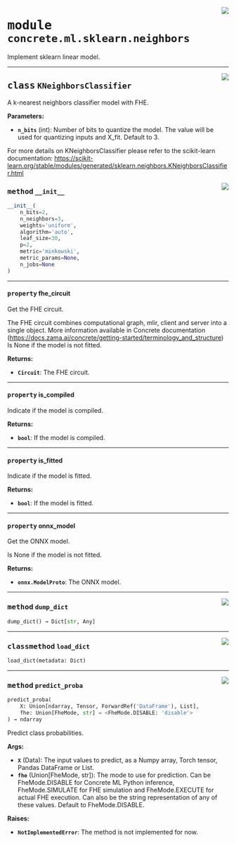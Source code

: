 <!-- markdownlint-disable -->

<a href="../../../src/concrete/ml/sklearn/neighbors.py#L0"><img align="right" style="float:right;" src="https://img.shields.io/badge/-source-cccccc?style=flat-square"></a>

# <kbd>module</kbd> `concrete.ml.sklearn.neighbors`

Implement sklearn linear model.

______________________________________________________________________

<a href="../../../src/concrete/ml/sklearn/neighbors.py#L13"><img align="right" style="float:right;" src="https://img.shields.io/badge/-source-cccccc?style=flat-square"></a>

## <kbd>class</kbd> `KNeighborsClassifier`

A k-nearest neighbors classifier model with FHE.

**Parameters:**

- <b>`n_bits`</b> (int):  Number of bits to quantize the model. The value will be used for quantizing  inputs and X_fit. Default to 3.

For more details on KNeighborsClassifier please refer to the scikit-learn documentation: https://scikit-learn.org/stable/modules/generated/sklearn.neighbors.KNeighborsClassifier.html

<a href="../../../src/concrete/ml/sklearn/neighbors.py#L27"><img align="right" style="float:right;" src="https://img.shields.io/badge/-source-cccccc?style=flat-square"></a>

### <kbd>method</kbd> `__init__`

```python
__init__(
    n_bits=2,
    n_neighbors=3,
    weights='uniform',
    algorithm='auto',
    leaf_size=30,
    p=2,
    metric='minkowski',
    metric_params=None,
    n_jobs=None
)
```

______________________________________________________________________

#### <kbd>property</kbd> fhe_circuit

Get the FHE circuit.

The FHE circuit combines computational graph, mlir, client and server into a single object. More information available in Concrete documentation (https://docs.zama.ai/concrete/getting-started/terminology_and_structure) Is None if the model is not fitted.

**Returns:**

- <b>`Circuit`</b>:  The FHE circuit.

______________________________________________________________________

#### <kbd>property</kbd> is_compiled

Indicate if the model is compiled.

**Returns:**

- <b>`bool`</b>:  If the model is compiled.

______________________________________________________________________

#### <kbd>property</kbd> is_fitted

Indicate if the model is fitted.

**Returns:**

- <b>`bool`</b>:  If the model is fitted.

______________________________________________________________________

#### <kbd>property</kbd> onnx_model

Get the ONNX model.

Is None if the model is not fitted.

**Returns:**

- <b>`onnx.ModelProto`</b>:  The ONNX model.

______________________________________________________________________

<a href="../../../src/concrete/ml/sklearn/neighbors.py#L64"><img align="right" style="float:right;" src="https://img.shields.io/badge/-source-cccccc?style=flat-square"></a>

### <kbd>method</kbd> `dump_dict`

```python
dump_dict() → Dict[str, Any]
```

______________________________________________________________________

<a href="../../../src/concrete/ml/sklearn/neighbors.py#L97"><img align="right" style="float:right;" src="https://img.shields.io/badge/-source-cccccc?style=flat-square"></a>

### <kbd>classmethod</kbd> `load_dict`

```python
load_dict(metadata: Dict)
```

______________________________________________________________________

<a href="../../../src/concrete/ml/sklearn/neighbors.py#L130"><img align="right" style="float:right;" src="https://img.shields.io/badge/-source-cccccc?style=flat-square"></a>

### <kbd>method</kbd> `predict_proba`

```python
predict_proba(
    X: Union[ndarray, Tensor, ForwardRef('DataFrame'), List],
    fhe: Union[FheMode, str] = <FheMode.DISABLE: 'disable'>
) → ndarray
```

Predict class probabilities.

**Args:**

- <b>`X`</b> (Data):  The input values to predict, as a Numpy array, Torch tensor, Pandas DataFrame  or List.
- <b>`fhe`</b> (Union\[FheMode, str\]):  The mode to use for prediction.  Can be FheMode.DISABLE for Concrete ML Python inference,  FheMode.SIMULATE for FHE simulation and FheMode.EXECUTE for actual FHE execution.  Can also be the string representation of any of these values.  Default to FheMode.DISABLE.

**Raises:**

- <b>`NotImplementedError`</b>:  The method is not implemented for now.
